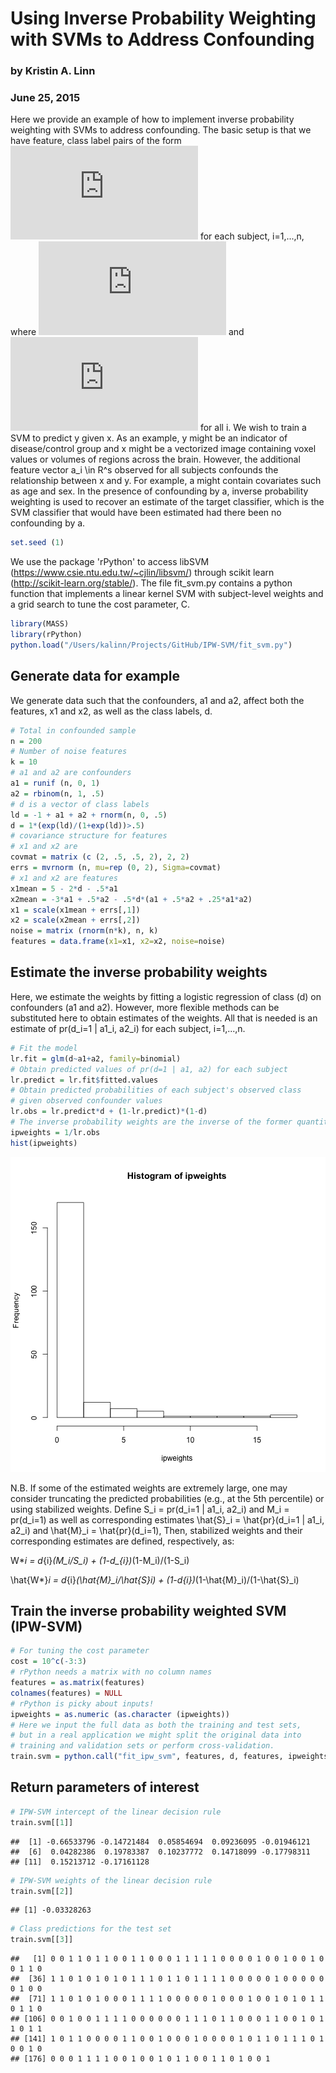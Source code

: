 # Using Inverse Probability Weighting with SVMs to Address Confounding
### by Kristin A. Linn
### June 25, 2015

Here we provide an example of how to implement inverse probability weighting with SVMs to address confounding.  The basic setup is that we have feature, class label pairs of the form ![latex equation](https://rawgithub.com/kalinn/IPW-SVM/master/eq_no_01.pdf) for each subject, i=1,...,n, where ![latex equation](https://rawgithub.com/kalinn/IPW-SVM/master/eq_no_02.pdf) and ![latex equation](https://rawgithub.com/kalinn/IPW-SVM/master/eq_no_03.pdf) for all i. We wish to train a SVM to predict y given x. As an example, y might be an indicator of disease/control group and x might be a vectorized image containing voxel values or volumes of regions across the brain. However, the additional feature vector a_i \in R^s observed for all subjects confounds the relationship between x and y. For example, a might contain covariates such as age and sex.  In the presence of confounding by a, inverse probability weighting is used to recover an estimate of the target classifier, which is the SVM classifier that would have been estimated had there been no confounding by a.



```r
set.seed (1)
```

We use the package 'rPython' to access libSVM (https://www.csie.ntu.edu.tw/~cjlin/libsvm/) through scikit learn (http://scikit-learn.org/stable/). The file fit_svm.py contains a python function that implements a linear kernel SVM with subject-level weights and a grid search to tune the cost parameter, C.



```r
library(MASS)
library(rPython)
python.load("/Users/kalinn/Projects/GitHub/IPW-SVM/fit_svm.py")
```

## Generate data for example

We generate data such that the confounders, a1 and a2, affect both the features, x1 and x2, as well as the class labels, d.



```r
# Total in confounded sample
n = 200
# Number of noise features
k = 10
# a1 and a2 are confounders
a1 = runif (n, 0, 1)
a2 = rbinom(n, 1, .5)
# d is a vector of class labels
ld = -1 + a1 + a2 + rnorm(n, 0, .5)
d = 1*(exp(ld)/(1+exp(ld))>.5)
# covariance structure for features
# x1 and x2 are  
covmat = matrix (c (2, .5, .5, 2), 2, 2)
errs = mvrnorm (n, mu=rep (0, 2), Sigma=covmat)
# x1 and x2 are features
x1mean = 5 - 2*d - .5*a1
x2mean = -3*a1 + .5*a2 - .5*d*(a1 + .5*a2 + .25*a1*a2) 
x1 = scale(x1mean + errs[,1])
x2 = scale(x2mean + errs[,2])
noise = matrix (rnorm(n*k), n, k)
features = data.frame(x1=x1, x2=x2, noise=noise)
```

## Estimate the inverse probability weights

Here, we estimate the weights by fitting a logistic regression of class (d) on confounders (a1 and a2). However, more flexible methods can be substituted here to obtain estimates of the weights. All that is needed is an estimate of pr(d_i=1 | a1_i, a2_i) for each subject, i=1,...,n.


```r
# Fit the model
lr.fit = glm(d~a1+a2, family=binomial)
# Obtain predicted values of pr(d=1 | a1, a2) for each subject
lr.predict = lr.fit$fitted.values
# Obtain predicted probabilities of each subject's observed class
# given observed confounder values
lr.obs = lr.predict*d + (1-lr.predict)*(1-d)
# The inverse probability weights are the inverse of the former quantity
ipweights = 1/lr.obs
hist(ipweights)
```

![plot of chunk unnamed-chunk-4](figure/unnamed-chunk-4-1.png) 

N.B. If some of the estimated weights are extremely large, one may consider truncating the predicted probabilities (e.g., at the 5th percentile) or using stabilized weights. Define S_i = pr(d_i=1 | a1_i, a2_i) and M_i = pr(d_i=1) as well as corresponding estimates \hat{S}_i = \hat{pr}(d_i=1 | a1_i, a2_i) and \hat{M}_i = \hat{pr}(d_i=1), Then, stabilized weights and their corresponding estimates are defined, respectively, as:

W*_i = d_{i}*(M_i/S_i) + (1-d_{i})*(1-M_i)/(1-S_i) 

\hat{W*}_i = d_{i}*(\hat{M}_i/\hat{S}_i) + (1-d_{i})*(1-\hat{M}_i)/(1-\hat{S}_i) 

## Train the inverse probability weighted SVM (IPW-SVM)


```r
# For tuning the cost parameter
cost = 10^c(-3:3)
# rPython needs a matrix with no column names
features = as.matrix(features)
colnames(features) = NULL
# rPython is picky about inputs!
ipweights = as.numeric (as.character (ipweights))
# Here we input the full data as both the training and test sets, 
# but in a real application we might split the original data into
# training and validation sets or perform cross-validation.
train.svm = python.call("fit_ipw_svm", features, d, features, ipweights, cost)
```

## Return parameters of interest


```r
# IPW-SVM intercept of the linear decision rule
train.svm[[1]]
```

```
##  [1] -0.66533796 -0.14721484  0.05854694  0.09236095 -0.01946121
##  [6]  0.04282386  0.19783387  0.10237772  0.14718099 -0.17798311
## [11]  0.15213712 -0.17161128
```

```r
# IPW-SVM weights of the linear decision rule
train.svm[[2]]
```

```
## [1] -0.03328263
```

```r
# Class predictions for the test set
train.svm[[3]]
```

```
##   [1] 0 0 1 1 0 1 1 0 0 1 1 0 0 0 1 1 1 1 1 0 0 0 0 1 0 0 1 0 0 1 0 0 1 1 0
##  [36] 1 1 0 1 0 1 0 1 0 1 1 1 0 1 1 0 1 1 1 1 0 0 0 0 0 1 0 0 0 0 0 0 1 0 0
##  [71] 1 1 0 1 0 1 0 0 0 1 1 1 1 0 0 0 0 0 1 0 0 0 1 0 0 1 0 1 0 1 1 0 1 1 0
## [106] 0 0 1 0 0 1 1 1 1 0 0 0 0 0 0 1 1 1 0 1 1 0 0 0 1 1 0 0 1 0 1 1 0 1 1
## [141] 1 0 1 1 0 0 0 0 1 1 0 0 1 0 0 0 1 0 0 0 0 1 0 1 1 0 1 1 1 0 1 0 0 1 0
## [176] 0 0 0 1 1 1 1 0 0 1 0 0 1 0 1 1 0 0 1 1 0 1 0 0 1
```



